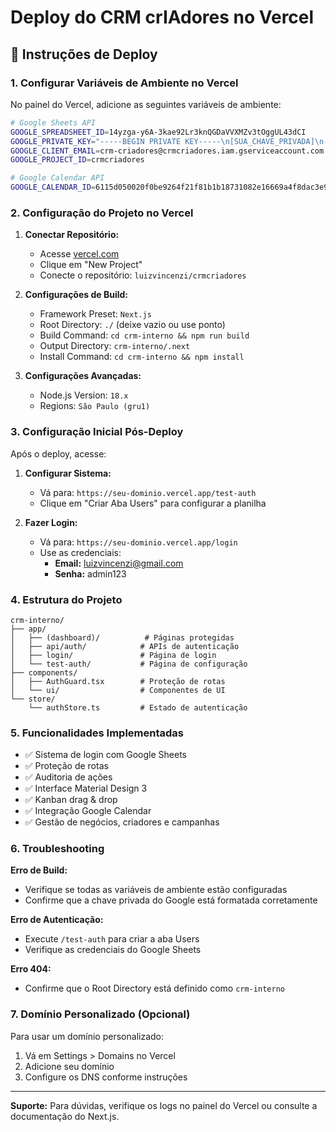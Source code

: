 # Deploy do CRM crIAdores no Vercel

## 🚀 Instruções de Deploy

### 1. Configurar Variáveis de Ambiente no Vercel

No painel do Vercel, adicione as seguintes variáveis de ambiente:

```bash
# Google Sheets API
GOOGLE_SPREADSHEET_ID=14yzga-y6A-3kae92Lr3knQGDaVVXMZv3tOggUL43dCI
GOOGLE_PRIVATE_KEY="-----BEGIN PRIVATE KEY-----\n[SUA_CHAVE_PRIVADA]\n-----END PRIVATE KEY-----"
GOOGLE_CLIENT_EMAIL=crm-criadores@crmcriadores.iam.gserviceaccount.com
GOOGLE_PROJECT_ID=crmcriadores

# Google Calendar API  
GOOGLE_CALENDAR_ID=6115d050020f0be9264f21f81b1b18731082e16669a4f8dac3e9f34ce79c6c36@group.calendar.google.com
```

### 2. Configuração do Projeto no Vercel

1. **Conectar Repositório:**
   - Acesse [vercel.com](https://vercel.com)
   - Clique em "New Project"
   - Conecte o repositório: `luizvincenzi/crmcriadores`

2. **Configurações de Build:**
   - Framework Preset: `Next.js`
   - Root Directory: `./` (deixe vazio ou use ponto)
   - Build Command: `cd crm-interno && npm run build`
   - Output Directory: `crm-interno/.next`
   - Install Command: `cd crm-interno && npm install`

3. **Configurações Avançadas:**
   - Node.js Version: `18.x`
   - Regions: `São Paulo (gru1)`

### 3. Configuração Inicial Pós-Deploy

Após o deploy, acesse:

1. **Configurar Sistema:**
   - Vá para: `https://seu-dominio.vercel.app/test-auth`
   - Clique em "Criar Aba Users" para configurar a planilha

2. **Fazer Login:**
   - Vá para: `https://seu-dominio.vercel.app/login`
   - Use as credenciais:
     - **Email:** luizvincenzi@gmail.com
     - **Senha:** admin123

### 4. Estrutura do Projeto

```
crm-interno/
├── app/
│   ├── (dashboard)/          # Páginas protegidas
│   ├── api/auth/            # APIs de autenticação
│   ├── login/               # Página de login
│   └── test-auth/           # Página de configuração
├── components/
│   ├── AuthGuard.tsx        # Proteção de rotas
│   └── ui/                  # Componentes de UI
└── store/
    └── authStore.ts         # Estado de autenticação
```

### 5. Funcionalidades Implementadas

- ✅ Sistema de login com Google Sheets
- ✅ Proteção de rotas
- ✅ Auditoria de ações
- ✅ Interface Material Design 3
- ✅ Kanban drag & drop
- ✅ Integração Google Calendar
- ✅ Gestão de negócios, criadores e campanhas

### 6. Troubleshooting

**Erro de Build:**
- Verifique se todas as variáveis de ambiente estão configuradas
- Confirme que a chave privada do Google está formatada corretamente

**Erro de Autenticação:**
- Execute `/test-auth` para criar a aba Users
- Verifique as credenciais do Google Sheets

**Erro 404:**
- Confirme que o Root Directory está definido como `crm-interno`

### 7. Domínio Personalizado (Opcional)

Para usar um domínio personalizado:
1. Vá em Settings > Domains no Vercel
2. Adicione seu domínio
3. Configure os DNS conforme instruções

---

**Suporte:** Para dúvidas, verifique os logs no painel do Vercel ou consulte a documentação do Next.js.
